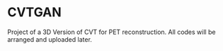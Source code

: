 # CVTGAN
Project of a 3D Version of CVT for PET reconstruction. All codes will be arranged and uploaded later.
